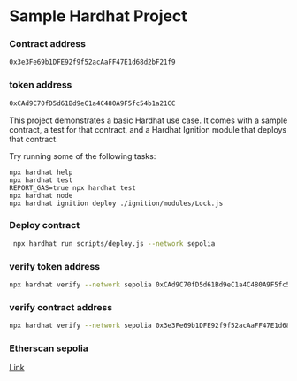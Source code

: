 # Sample Hardhat Project

### Contract address
```bash
0x3e3Fe69b1DFE92f9f52acAaFF47E1d68d2bF21f9
```
### token address
```bash
0xCAd9C70fD5d61Bd9eC1a4C480A9F5fc54b1a21CC
```

This project demonstrates a basic Hardhat use case. It comes with a sample contract, a test for that contract, and a Hardhat Ignition module that deploys that contract.

Try running some of the following tasks:

```shell
npx hardhat help
npx hardhat test
REPORT_GAS=true npx hardhat test
npx hardhat node
npx hardhat ignition deploy ./ignition/modules/Lock.js
```

### Deploy contract
```bash
 npx hardhat run scripts/deploy.js --network sepolia
 ```

### verify token address
```bash
npx hardhat verify --network sepolia 0xCAd9C70fD5d61Bd9eC1a4C480A9F5fc54b1a21CC "MyToken" "MTK" "0xa5e0e78F6C625a461Ace47C28aEbeB03ed3f1107" "1000000"
```

### verify contract address
```bash
npx hardhat verify --network sepolia 0x3e3Fe69b1DFE92f9f52acAaFF47E1d68d2bF21f9 "0xCAd9C70fD5d61Bd9eC1a4C480A9F5fc54b1a21CC" "1000000000000000000"
```
### Etherscan sepolia
[Link](https://sepolia.etherscan.io/address/0x3e3Fe69b1DFE92f9f52acAaFF47E1d68d2bF21f9#code)
